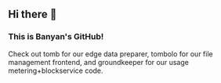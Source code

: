 ## Hi there 👋
### This is Banyan's GitHub! 
Check out tomb for our edge data preparer, tombolo for our file management frontend, and groundkeeper for our usage metering+blockservice code.
